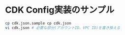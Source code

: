 # CDK Config実装のサンプル

```bash
cp cdk.json.sample cp cdk.json
vi cdk.json # 必要な部分(アカウントID、VPC ID)を書き換える
```
